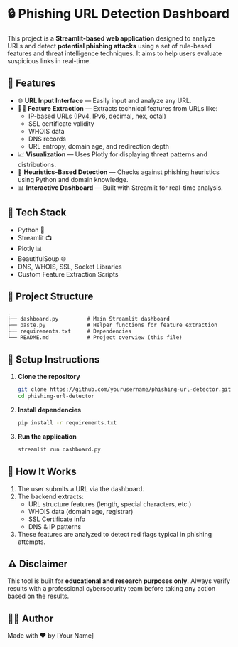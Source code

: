 
# 🔒 Phishing URL Detection Dashboard

This project is a **Streamlit-based web application** designed to analyze URLs and detect **potential phishing attacks** using a set of rule-based features and threat intelligence techniques. It aims to help users evaluate suspicious links in real-time.

## 🚀 Features

- 🌐 **URL Input Interface** — Easily input and analyze any URL.
- 🕵️‍♂️ **Feature Extraction** — Extracts technical features from URLs like:
  - IP-based URLs (IPv4, IPv6, decimal, hex, octal)
  - SSL certificate validity
  - WHOIS data
  - DNS records
  - URL entropy, domain age, and redirection depth
- 📈 **Visualization** — Uses Plotly for displaying threat patterns and distributions.
- 🧠 **Heuristics-Based Detection** — Checks against phishing heuristics using Python and domain knowledge.
- 📊 **Interactive Dashboard** — Built with Streamlit for real-time analysis.

## 🧰 Tech Stack

- Python 🐍
- Streamlit 📺
- Plotly 📊
- BeautifulSoup 🌐
- DNS, WHOIS, SSL, Socket Libraries
- Custom Feature Extraction Scripts

## 📁 Project Structure

```
.
├── dashboard.py         # Main Streamlit dashboard
├── paste.py             # Helper functions for feature extraction
├── requirements.txt     # Dependencies
└── README.md            # Project overview (this file)
```

## 🔧 Setup Instructions

1. **Clone the repository**  
   ```bash
   git clone https://github.com/yourusername/phishing-url-detector.git
   cd phishing-url-detector
   ```

2. **Install dependencies**  
   ```bash
   pip install -r requirements.txt
   ```

3. **Run the application**  
   ```bash
   streamlit run dashboard.py
   ```

## 🧪 How It Works

1. The user submits a URL via the dashboard.
2. The backend extracts:
   - URL structure features (length, special characters, etc.)
   - WHOIS data (domain age, registrar)
   - SSL Certificate info
   - DNS & IP patterns
3. These features are analyzed to detect red flags typical in phishing attempts.

## ⚠️ Disclaimer

This tool is built for **educational and research purposes only**. Always verify results with a professional cybersecurity team before taking any action based on the results.

## 👨‍💻 Author

Made with ❤️ by [Your Name]
